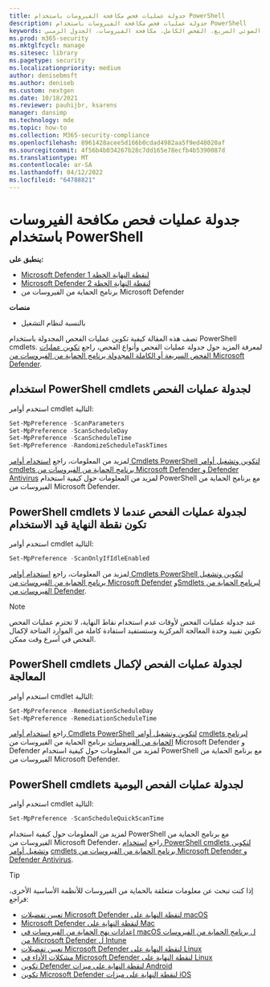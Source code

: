 ```yaml
---
title: جدولة عمليات فحص مكافحة الفيروسات باستخدام PowerShell
description: جدولة عمليات فحص مكافحة الفيروسات باستخدام PowerShell
keywords: المسح الضوئي السريع، الفحص الكامل، مكافحة الفيروسات، الجدول الزمني، PowerShell
ms.prod: m365-security
ms.mktglfcycl: manage
ms.sitesec: library
ms.pagetype: security
ms.localizationpriority: medium
author: denisebmsft
ms.author: deniseb
ms.custom: nextgen
ms.date: 10/18/2021
ms.reviewer: pauhijbr, ksarens
manager: dansimp
ms.technology: mde
ms.topic: how-to
ms.collection: M365-security-compliance
ms.openlocfilehash: 8961428acee5d166b0cdad4982aa5f9ed48020af
ms.sourcegitcommit: 4f56b4b034267b28c7dd165e78ecfb4b5390087d
ms.translationtype: MT
ms.contentlocale: ar-SA
ms.lasthandoff: 04/12/2022
ms.locfileid: "64788821"
---
```

# <a name="schedule-antivirus-scans-using-powershell"></a>جدولة عمليات فحص مكافحة الفيروسات باستخدام PowerShell

**ينطبق على:**
- [Microsoft Defender لنقطة النهاية الخطة 1](https://go.microsoft.com/fwlink/?linkid=2154037)
- [Microsoft Defender لنقطة النهاية الخطة 2](https://go.microsoft.com/fwlink/?linkid=2154037)
- برنامج الحماية من الفيروسات من Microsoft Defender

**منصات**
- بالنسبة لنظام التشغيل

تصف هذه المقالة كيفية تكوين عمليات الفحص المجدولة باستخدام PowerShell cmdlets. لمعرفة المزيد حول جدولة عمليات الفحص وأنواع الفحص، راجع [تكوين عمليات الفحص السريعة أو الكاملة المجدولة برنامج الحماية من الفيروسات من Microsoft Defender](schedule-antivirus-scans.md). 

## <a name="use-powershell-cmdlets-to-schedule-scans"></a>استخدام PowerShell cmdlets لجدولة عمليات الفحص

استخدم أوامر cmdlet التالية:

```PowerShell
Set-MpPreference -ScanParameters
Set-MpPreference -ScanScheduleDay
Set-MpPreference -ScanScheduleTime
Set-MpPreference -RandomizeScheduleTaskTimes

```

لمزيد من المعلومات، راجع [استخدام أوامر Cmdlets PowerShell لتكوين وتشغيل أوامر](use-powershell-cmdlets-microsoft-defender-antivirus.md) [cmdlets برنامج الحماية من الفيروسات من Microsoft Defender و Defender Antivirus](/powershell/module/defender/) لمزيد من المعلومات حول كيفية استخدام PowerShell مع برنامج الحماية من الفيروسات من Microsoft Defender.

## <a name="powershell-cmdlets-for-scheduling-scans-when-an-endpoint-is-not-in-use"></a>PowerShell cmdlets لجدولة عمليات الفحص عندما لا تكون نقطة النهاية قيد الاستخدام

استخدم أوامر cmdlet التالية:

```PowerShell
Set-MpPreference -ScanOnlyIfIdleEnabled
```

لمزيد من المعلومات، راجع [استخدام أوامر Cmdlets PowerShell لتكوين وتشغيل برنامج الحماية من الفيروسات من Microsoft Defender](use-powershell-cmdlets-microsoft-defender-antivirus.md) [وSmdlets لبرنامج الحماية من الفيروسات من Defender](/powershell/module/defender/).

> [!NOTE]
> عند جدولة عمليات الفحص لأوقات عدم استخدام نقاط النهاية، لا تحترم عمليات الفحص تكوين تقييد وحدة المعالجة المركزية وستستفيد استفادة كاملة من الموارد المتاحة لإكمال الفحص في أسرع وقت ممكن.

## <a name="powershell-cmdlets-for-scheduling-scans-to-complete-remediation"></a>PowerShell cmdlets لجدولة عمليات الفحص لإكمال المعالجة

استخدم أوامر cmdlet التالية:

```PowerShell
Set-MpPreference -RemediationScheduleDay
Set-MpPreference -RemediationScheduleTime
```

راجع [استخدام أوامر Cmdlets PowerShell لتكوين وتشغيل أوامر](use-powershell-cmdlets-microsoft-defender-antivirus.md) [cmdlets لبرنامج الحماية من الفيروسات](/powershell/module/defender/) برنامج الحماية من الفيروسات من Microsoft Defender و Defender لمزيد من المعلومات حول كيفية استخدام PowerShell مع برنامج الحماية من الفيروسات من Microsoft Defender.

## <a name="powershell-cmdlets-for-scheduling-daily-scans"></a>PowerShell cmdlets لجدولة عمليات الفحص اليومية

استخدم أوامر cmdlet التالية:

```PowerShell
Set-MpPreference -ScanScheduleQuickScanTime
```

لمزيد من المعلومات حول كيفية استخدام PowerShell مع برنامج الحماية من الفيروسات من Microsoft Defender، راجع [استخدام PowerShell cmdlets لتكوين وتشغيل أوامر](use-powershell-cmdlets-microsoft-defender-antivirus.md) [cmdlets برنامج الحماية من الفيروسات من Microsoft Defender و Defender Antivirus](/powershell/module/defender/).

> [!TIP]
> إذا كنت تبحث عن معلومات متعلقة بالحماية من الفيروسات للأنظمة الأساسية الأخرى، فراجع:
> - [تعيين تفضيلات Microsoft Defender لنقطة النهاية على macOS](mac-preferences.md)
> - [Microsoft Defender لنقطة النهاية على Mac](microsoft-defender-endpoint-mac.md)
> - [إعدادات نهج الحماية من الفيروسات في macOS ل برنامج الحماية من الفيروسات من Microsoft Defender ل Intune](/mem/intune/protect/antivirus-microsoft-defender-settings-macos)
> - [تعيين تفضيلات Microsoft Defender لنقطة النهاية على Linux](linux-preferences.md)
> - [مشكلات الأداء في Microsoft Defender لنقطة النهاية على Linux](microsoft-defender-endpoint-linux.md)
> - [تكوين Defender لنقطة النهاية على ميزات Android](android-configure.md)
> - [تكوين Microsoft Defender لنقطة النهاية على ميزات iOS](ios-configure-features.md)